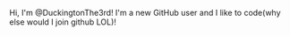 Hi, I'm @DuckingtonThe3rd! I'm a new GitHub user and I like to code(why else would I join github LOL)!
